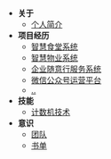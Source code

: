- **关于**
  - [个人简介](/wiki/home)
- **项目经历**
  - [智慧食堂系统](/wiki/pro/zhst)
  - [智慧物业系统](/wiki/pro/zhsq)
  - [企业随意行服务系统](/wiki/pro/syx)
  - [微信公众号运营平台](/wiki/pro/wx)
  - [..](/wiki)
- **技能**
  - [计数机技术]({{baseDomain}}?sidebar=develop)
- **意识**
  - [团队]({{baseDomain}}?sidebar=team)
  - [书单](/wiki/information/books)